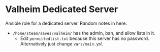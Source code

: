 # Valheim Dedicated Server

Ansible role for a dedicated server. Random notes in here.

* `/home/steam/saves/valheim/` has the admin, ban, and allow lists in it.
  * Edit `permittedlist.txt` because this server has no password. Alternatively just change `vars/main.yml`
